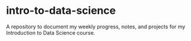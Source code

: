 # intro-to-data-science
A repository to document my weekly progress, notes, and projects for my Introduction to Data Science course.
